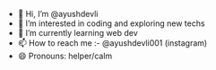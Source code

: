 - 👋 Hi, I’m @ayushdevli
- 👀 I’m interested in coding and exploring new techs
- 🌱 I’m currently learning web dev
- 📫 How to reach me :- @ayushdevli001 (instagram)
- 😄 Pronouns: helper/calm
<!---
ayushdevli/ayushdevli is a ✨ special ✨ repository because its `README.md` (this file) appears on your GitHub profile.
You can click the Preview link to take a look at your changes.
--->
